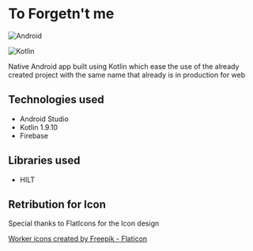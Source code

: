 # To Forgetn't me

![Android](https://img.shields.io/badge/Android-3DDC84?style=for-the-badge&logo=android&logoColor=white)

![Kotlin](https://img.shields.io/badge/kotlin-%237F52FF.svg?style=for-the-badge&logo=kotlin&logoColor=white)

Native Android app built using Kotlin which ease the use of the already created project with the same name that already is in production for web

## Technologies used

- Android Studio
- Kotlin 1.9.10
- Firebase

## Libraries used
- HILT

## Retribution for Icon

Special thanks to FlatIcons for the Icon design 

<a href="https://www.flaticon.com/free-icons/worker" title="worker icons">Worker icons created by Freepik - Flaticon</a>